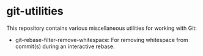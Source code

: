 # git-utilities

This repository contains various miscellaneous utilities for working with Git:

* git-rebase-filter-remove-whitespace: For removing whitespace from commit(s)
  during an interactive rebase.
